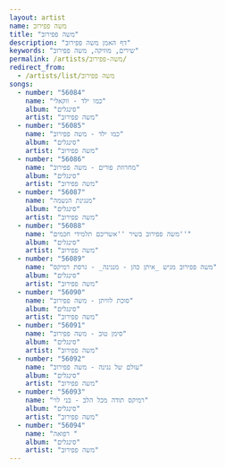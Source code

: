```yaml
---
layout: artist
name: משה פפירוב
title: "משה פפירוב"
description: "דף האמן משה פפירוב"
keywords: "שירים, מוזיקה, משה פפירוב"
permalink: /artists/משה-פפירוב/
redirect_from:
  - /artists/list/משה פפירוב
songs:
  - number: "56084"
    name: "כמו ילד - ווקאלי"
    album: "סינגלים"
    artist: "משה פפירוב"
  - number: "56085"
    name: "כמו ילד - משה פפירוב"
    album: "סינגלים"
    artist: "משה פפירוב"
  - number: "56086"
    name: "מחרוזת פורים - משה פפירוב"
    album: "סינגלים"
    artist: "משה פפירוב"
  - number: "56087"
    name: "מנגינת הנשמה"
    album: "סינגלים"
    artist: "משה פפירוב"
  - number: "56088"
    name: "משה פפירוב בשיר ''אשריכם תלמידי חכמים''"
    album: "סינגלים"
    artist: "משה פפירוב"
  - number: "56089"
    name: "משה פפירוב מגיש _איתן כהן - מנגינה_ - גרסת רמיקס"
    album: "סינגלים"
    artist: "משה פפירוב"
  - number: "56090"
    name: "סוכת לוויתן - משה פפירוב"
    album: "סינגלים"
    artist: "משה פפירוב"
  - number: "56091"
    name: "סימן טוב - משה פפירוב"
    album: "סינגלים"
    artist: "משה פפירוב"
  - number: "56092"
    name: "עולם של נגינה - משה פפירוב"
    album: "סינגלים"
    artist: "משה פפירוב"
  - number: "56093"
    name: "רמיקס תודה מכל הלב - בני לוי"
    album: "סינגלים"
    artist: "משה פפירוב"
  - number: "56094"
    name: "רפואה "
    album: "סינגלים"
    artist: "משה פפירוב"
---
```

